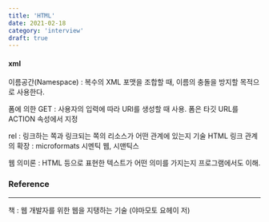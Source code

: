 ```yaml
---
title: 'HTML'
date: 2021-02-18
category: 'interview'
draft: true
---
```


#### xml

이름공간(Namespace) : 복수의 XML 포맷을 조합할 때, 이름의 충돌을 방지할 목적으로 사용한다.

폼에 의한 GET : 사용자의 입력에 따라 URI를 생성할 때 사용.
폼은 타깃 URL를 ACTION 속성에서 지정

rel : 링크하는 쪽과 링크되는 쪽의 리소스가 어떤 관계에 있는지 기술
HTML 링크 관계의 확장 : microformats
시멘틱 웹, 시맨틱스

웹 의미론 : HTML 등으로 표현한 텍스트가 어떤 의미를 가지는지 프로그램에서도 이해.

### Reference
* * *
책 : 웹 개발자를 위한 웹을 지탱하는 기술 (야마모토 요헤이 저)